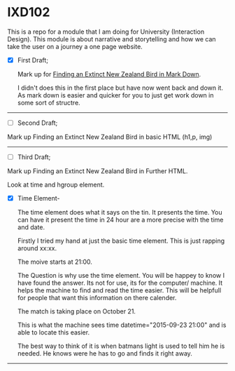 # IXD102
This is a repo for a module that I am doing for University (Interaction Design). This module is about narrative and storytelling and how we can take the user on a journey a one page website. 

- [x] First Draft;

  Mark up for [Finding an Extinct New Zealand Bird in Mark Down](http://example.com/).

  I didn't does this in the first place but have now went back and down it. As mark down is easier and quicker for you to just get work down in some sort of structre.

------------------------------------------------------

- [ ] Second Draft;

Mark up Finding an Extinct New Zealand Bird in basic HTML (h1,p, img)

------------------------------------------------------

- [ ] Third Draft;

Mark up Finding an Extinct New Zealand Bird in Further HTML.

Look at time and hgroup element.

- [x] Time Element-

  The time element does what it says on the tin. It presents the time. You can have it present the time in 24 hour are a more precise with the time and date.
  
  Firstly I tried my hand at just the basic time element. This is just <time> rapping around xx:xx.
  
  <p>The moive starts at <time>21:00</time>.</p>
  
  The Question is why use the time element. You will be happey to know I have found the answer. Its not for use, its for the computer/ machine. It helps the machine to find and read the time easier. This will be helpfull for people that want this information on there calender.
  
  <p>The match is taking place on <time datetime="2015-09-23 21:00">October 21</time>.</p>
  
  This is what the machine sees time datetime="2015-09-23 21:00" and is able to locate this easier.
  
  The best way to think of it is when batmans light is used to tell him he is needed. He knows were he has to go and finds it right away.

------------------------------------------------------
